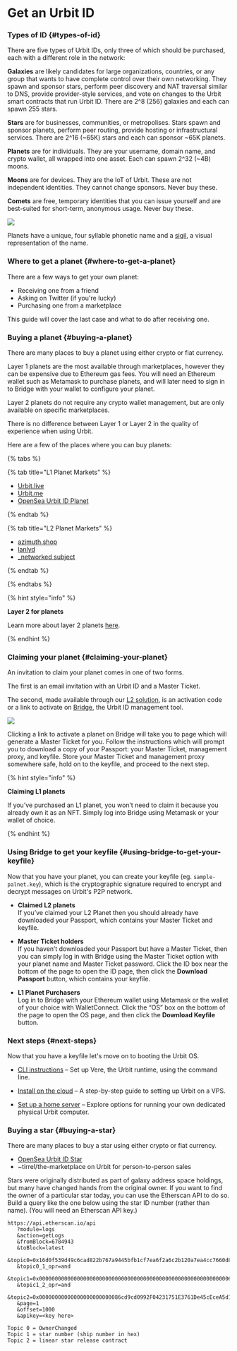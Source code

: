 # Get an Urbit ID

### Types of ID {#types-of-id}

There are five types of Urbit IDs, only three of which should be purchased, each with a different role in the network:

**Galaxies** are likely candidates for large organizations, countries, or any group that wants to have complete control over their own networking. They spawn and sponsor stars, perform peer discovery and NAT traversal similar to DNS, provide provider-style services, and vote on changes to the Urbit smart contracts that run Urbit ID. There are 2^8 (256) galaxies and each can spawn 255 stars.

**Stars** are for businesses, communities, or metropolises. Stars spawn and sponsor planets, perform peer routing, provide hosting or infrastructural services. There are 2^16 (~65K) stars and each can sponsor ~65K planets.

**Planets** are for individuals. They are your username, domain name, and crypto wallet, all wrapped into one asset. Each can spawn 2^32 (~4B) moons.

**Moons** are for devices. They are the IoT of Urbit. These are not independent identities. They cannot change sponsors. Never buy these.

**Comets** are free, temporary identities that you can issue yourself and are best-suited for short-term, anonymous usage. Never buy these.

![](https://media.urbit.org/site/getting-started/comet-planet.png)

Planets have a unique, four syllable phonetic name and a [sigil](https://urbit.org/blog/creating-sigils), a visual representation of the name.

### Where to get a planet {#where-to-get-a-planet}

There are a few ways to get your own planet:

- Receiving one from a friend
- Asking on Twitter (if you're lucky)
- Purchasing one from a marketplace

This guide will cover the last case and what to do after receiving one.

### Buying a planet {#buying-a-planet}

There are many places to buy a planet using either crypto or fiat currency.

Layer 1 planets are the most available through marketplaces, however they can be expensive due to Ethereum gas fees. You will need an Ethereum wallet such as Metamask to purchase planets, and will later need to sign in to Bridge with your wallet to configure your planet.

Layer 2 planets do not require any crypto wallet management, but are only available on specific marketplaces.

There is no difference between Layer 1 or Layer 2 in the quality of experience when using Urbit.

Here are a few of the places where you can buy planets:

{% tabs %}

{% tab title="L1 Planet Markets" %}

- [Urbit.live](https://urbit.live)
- [Urbit.me](https://urbit.me)
- [OpenSea Urbit ID Planet](https://opensea.io/collection/urbit-id-planet)

{% endtab %}

{% tab title="L2 Planet Markets" %}

- [azimuth.shop](https://azimuth.shop)
- [lanlyd](https://lanlyd.net/)
- [\_networked subject](https://subject.network)

{% endtab %}

{% endtabs %}

{% hint style="info" %}

**Layer 2 for planets**

Learn more about layer 2 planets [here](../../urbit-id/reference/README.md).

{% endhint %}


### Claiming your planet {#claiming-your-planet}

An invitation to claim your planet comes in one of two forms.

The first is an email invitation with an Urbit ID and a Master Ticket.

The second, made available through our [L2 solution](../../urbit-id/reference/README.md), is an activation code or a link to activate on [Bridge](https://bridge.urbit.org), the Urbit ID management tool.

![](https://media.urbit.org/site/getting-started/Server-setup-1.jpg)

Clicking a link to activate a planet on Bridge will take you to page which will generate a Master Ticket for you. Follow the instructions which will prompt you to download a copy of your Passport: your Master Ticket, management proxy, and keyfile. Store your Master Ticket and management proxy somewhere safe, hold on to the keyfile, and proceed to the next step.

{% hint style="info" %}

**Claiming L1 planets**

If you’ve purchased an L1 planet, you won’t need to claim it because you already own it as an NFT. Simply log into Bridge using Metamask or your wallet of choice.

{% endhint %}


### Using Bridge to get your keyfile {#using-bridge-to-get-your-keyfile}

Now that you have your planet, you can create your keyfile (eg. `sample-palnet.key`), which is the cryptographic signature required to encrypt and decrypt messages on Urbit's P2P network.

- **Claimed L2 planets**  
  If you’ve claimed your L2 Planet then you should already have downloaded your Passport, which contains your Master Ticket and keyfile.

- **Master Ticket holders**  
  If you haven’t downloaded your Passport but have a Master Ticket, then you can simply log in with Bridge using the Master Ticket option with your planet name and Master Ticket password. Click the ID box near the bottom of the page to open the ID page, then click the **Download Passport** button, which contains your keyfile.

- **L1 Planet Purchasers**  
  Log in to Bridge with your Ethereum wallet using Metamask or the wallet of your choice with WalletConnect. Click the “OS” box on the bottom of the page to open the OS page, and then click the **Download Keyfile** button.

### Next steps {#next-steps}

Now that you have a keyfile let's move on to booting the Urbit OS.

- [CLI instructions](../../get-on-urbit.md#get-the-urbit-runtime) – Set up Vere, the Urbit runtime, using the command line.

- [Install on the cloud](../running/cloud-hosting.md) – A step-by-step guide to setting up Urbit on a VPS.

- [Set up a home server](../running/home-servers.md) – Explore options for running your own dedicated physical Urbit computer.

### Buying a star {#buying-a-star}

There are many places to buy a star using either crypto or fiat currency.

- [OpenSea Urbit ID Star](https://opensea.io/collection/urbit-id-star)
- ~tirrel/the-marketplace on Urbit for person-to-person sales

Stars were originally distributed as part of galaxy address space holdings, but many have changed hands from the original owner.  If you want to find the owner of a particular star today, you can use the Etherscan API to do so.  Build a query like the one below using the star ID number (rather than name).  (You will need an Etherscan API key.)

```
https://api.etherscan.io/api
   ?module=logs
   &action=getLogs
   &fromBlock=6784943
   &toBlock=latest
   &topic0=0x16d0f539d49c6cad822b767a9445bfb1cf7ea6f2a6c2b120a7ea4cc7660d8fda
   &topic0_1_opr=and
   &topic1=0x00000000000000000000000000000000000000000000000000000000000063b8
   &topic1_2_opr=and
   &topic2=0x00000000000000000000000086cd9cd0992F04231751E3761De45cEceA5d1801
   &page=1
   &offset=1000
   &apikey=<key here>

Topic 0 = OwnerChanged
Topic 1 = star number (ship number in hex)
Topic 2 = linear star release contract
```
